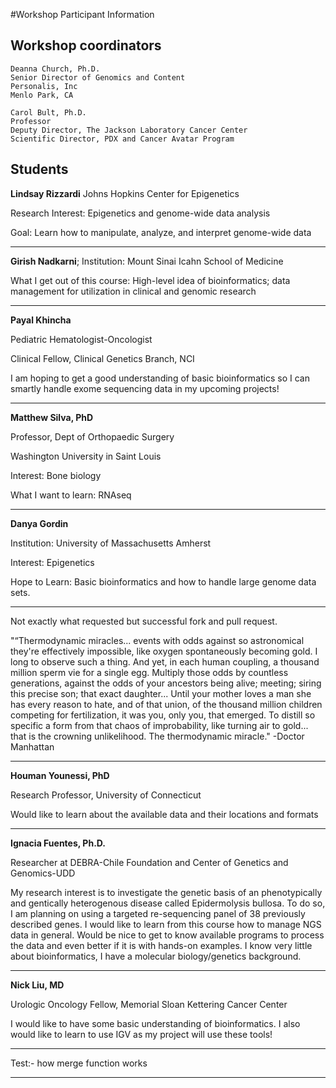 #Workshop Participant Information

## Workshop coordinators

	Deanna Church, Ph.D.
	Senior Director of Genomics and Content
	Personalis, Inc
	Menlo Park, CA

	Carol Bult, Ph.D.
	Professor
	Deputy Director, The Jackson Laboratory Cancer Center
	Scientific Director, PDX and Cancer Avatar Program

## Students

**Lindsay Rizzardi** Johns Hopkins Center for Epigenetics

Research Interest: Epigenetics and genome-wide data analysis

Goal: Learn how to manipulate, analyze, and interpret genome-wide data
- - -

**Girish Nadkarni**; Institution: Mount Sinai Icahn School of Medicine 

What I get out of this course: High-level idea of bioinformatics; data management for utilization in clinical and genomic research 
- - -

**Payal Khincha**

Pediatric Hematologist-Oncologist

Clinical Fellow, Clinical Genetics Branch, NCI

I am hoping to get a good understanding of basic bioinformatics so I can smartly handle exome sequencing data in my upcoming projects!
- - -
**Matthew Silva, PhD**

Professor, Dept of Orthopaedic Surgery

Washington University in Saint Louis

Interest: Bone biology
 
What I want to learn: RNAseq
- - - 	
**Danya Gordin**

Institution: University of Massachusetts Amherst

Interest: Epigenetics

Hope to Learn: Basic bioinformatics and how to handle large genome data sets.

- - - 
Not exactly what requested but successful fork and pull request.

"“Thermodynamic miracles... events with odds against so astronomical they're effectively impossible, like oxygen spontaneously becoming gold. I long to observe such a thing.
And yet, in each human coupling, a thousand million sperm vie for a single egg. Multiply those odds by countless generations, against the odds of your ancestors being alive; meeting; siring this precise son; that exact daughter... Until your mother loves a man she has every reason to hate, and of that union, of the thousand million children competing for fertilization, it was you, only you, that emerged. To distill so specific a form from that chaos of improbability, like turning air to gold... that is the crowning unlikelihood. The thermodynamic miracle."
-Doctor Manhattan
- - -

**Houman Younessi, PhD**

Research Professor, University of Connecticut

Would like to learn about the available data and their locations and formats
- - -
**Ignacia Fuentes, Ph.D.**

Researcher at DEBRA-Chile Foundation and Center of Genetics and Genomics-UDD

My research interest is to investigate the genetic basis of an phenotypically and gentically heterogenous disease called Epidermolysis bullosa. To do so, I am planning on using a targeted re-sequencing panel of 38 previously described genes. 
I would like to learn from this course how to manage NGS data in general. Would be nice to get to know available programs to process the data and even better if it is with hands-on examples. I know very little about bioinformatics, I have a molecular biology/genetics background.
- - -

**Nick Liu, MD**

Urologic Oncology Fellow, Memorial Sloan Kettering Cancer Center

I would like to have some basic understanding of bioinformatics.  I also would like to learn to use IGV as my project will use these tools!
- - -
Test:- how merge function works

----

